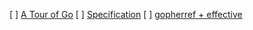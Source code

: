 [ ] [A Tour of Go](http://tour.golang.org/#1)
[ ] [Specification](http://tip.golang.org/ref/spec)
[ ] [gopherref + effective](https://github.com/gokyle/gopherref/blob/master/gopherref.pdf)

